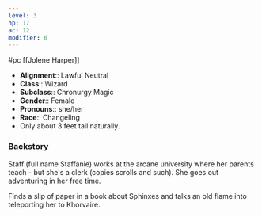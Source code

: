 ```yaml
---
level: 3
hp: 17
ac: 12
modifier: 6
---
```

 #pc [[Jolene Harper]]

* **Alignment**:: Lawful Neutral
* **Class**:: Wizard
* **Subclass**:: Chronurgy Magic
* **Gender**:: Female
* **Pronouns**:: she/her
* **Race**:: Changeling
* Only about 3 feet tall naturally.

### Backstory

Staff (full name Staffanie) works at the arcane university where her parents teach - but she's a clerk (copies scrolls and such). She goes out adventuring in her free time.

Finds a slip of paper in a book about Sphinxes and talks an old flame into teleporting her to Khorvaire.

